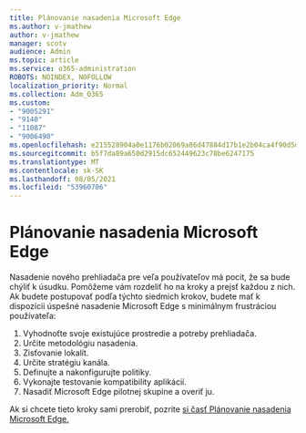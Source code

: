 ```yaml
---
title: Plánovanie nasadenia Microsoft Edge
ms.author: v-jmathew
author: v-jmathew
manager: scotv
audience: Admin
ms.topic: article
ms.service: o365-administration
ROBOTS: NOINDEX, NOFOLLOW
localization_priority: Normal
ms.collection: Adm_O365
ms.custom:
- "9005291"
- "9140"
- "11087"
- "9006490"
ms.openlocfilehash: e215528904a0e1176b02069a86d47884d17b1e2b04ca4f90d5deedbeb82f5dc9
ms.sourcegitcommit: b5f7da89a650d2915dc652449623c78be6247175
ms.translationtype: MT
ms.contentlocale: sk-SK
ms.lasthandoff: 08/05/2021
ms.locfileid: "53960706"
---
```

# <a name="plan-your-deployment-of-microsoft-edge"></a>Plánovanie nasadenia Microsoft Edge

Nasadenie nového prehliadača pre veľa používateľov má pocit, že sa bude chýliť k úsudku. Pomôžeme vám rozdeliť ho na kroky a prejsť každou z nich. Ak budete postupovať podľa týchto siedmich krokov, budete mať k dispozícii úspešné nasadenie Microsoft Edge s minimálnym frustráciou používateľa:

1. Vyhodnoťte svoje existujúce prostredie a potreby prehliadača.
2. Určite metodológiu nasadenia.
3. Zisťovanie lokalít.
4. Určite stratégiu kanála.
5. Definujte a nakonfigurujte politiky.
6. Vykonajte testovanie kompatibility aplikácií.
7. Nasadiť Microsoft Edge pilotnej skupine a overiť ju.

Ak si chcete tieto kroky sami prerobiť, pozrite [si časť Plánovanie nasadenia Microsoft Edge.](https://go.microsoft.com/fwlink/?linkid=2129990)

